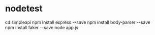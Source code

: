 # nodetest

cd simpleapi
npm install express --save
npm install body-parser --save
npm install faker --save
node app.js
